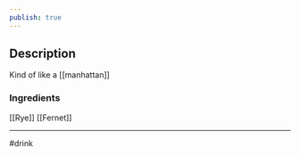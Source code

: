 ```yaml
---
publish: true
---
```


## Description

Kind of like a [[manhattan]]
### Ingredients
[[Rye]]
[[Fernet]]


---
#drink
